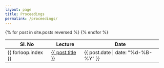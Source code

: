 ```yaml
---
layout: page
title: Proceedings
permalink: /proceedings/
---
```



<table>
  <thead>
    <tr>
      <th>Sl. No</th>
      <th>Lecture </th>
      <th>Date </th>
    </tr>
  </thead>
  <tbody>
    {% for post in site.posts reversed %}
    <tr>
      <td>{{ forloop.index }}</td>
      <td><a href="{{ post.url | relative_url }}">{{ post.title }}</a></td>
      <td>{{ post.date | date: "%d-%B-%Y" }}</td>
    </tr>
    {% endfor %}
  </tbody>
</table>

